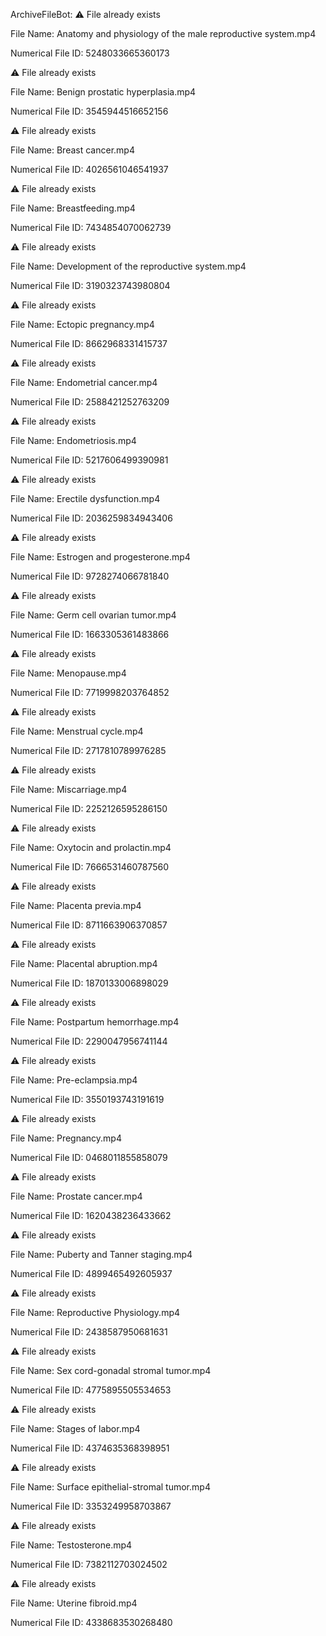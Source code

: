 ArchiveFileBot:
⚠️ File already exists

File Name: Anatomy and physiology of the male reproductive system.mp4

Numerical File ID: 5248033665360173

⚠️ File already exists

File Name: Benign prostatic hyperplasia.mp4

Numerical File ID: 3545944516652156

⚠️ File already exists

File Name: Breast cancer.mp4

Numerical File ID: 4026561046541937

⚠️ File already exists

File Name: Breastfeeding.mp4

Numerical File ID: 7434854070062739

⚠️ File already exists

File Name: Development of the reproductive system.mp4

Numerical File ID: 3190323743980804

⚠️ File already exists

File Name: Ectopic pregnancy.mp4

Numerical File ID: 8662968331415737

⚠️ File already exists

File Name: Endometrial cancer.mp4

Numerical File ID: 2588421252763209

⚠️ File already exists

File Name: Endometriosis.mp4

Numerical File ID: 5217606499390981

⚠️ File already exists

File Name: Erectile dysfunction.mp4

Numerical File ID: 2036259834943406

⚠️ File already exists

File Name: Estrogen and progesterone.mp4

Numerical File ID: 9728274066781840

⚠️ File already exists

File Name: Germ cell ovarian tumor.mp4

Numerical File ID: 1663305361483866

⚠️ File already exists

File Name: Menopause.mp4

Numerical File ID: 7719998203764852

⚠️ File already exists

File Name: Menstrual cycle.mp4

Numerical File ID: 2717810789976285

⚠️ File already exists

File Name: Miscarriage.mp4

Numerical File ID: 2252126595286150

⚠️ File already exists

File Name: Oxytocin and prolactin.mp4

Numerical File ID: 7666531460787560

⚠️ File already exists

File Name: Placenta previa.mp4

Numerical File ID: 8711663906370857

⚠️ File already exists

File Name: Placental abruption.mp4

Numerical File ID: 1870133006898029

⚠️ File already exists

File Name: Postpartum hemorrhage.mp4

Numerical File ID: 2290047956741144

⚠️ File already exists

File Name: Pre-eclampsia.mp4

Numerical File ID: 3550193743191619

⚠️ File already exists

File Name: Pregnancy.mp4

Numerical File ID: 0468011855858079

⚠️ File already exists

File Name: Prostate cancer.mp4

Numerical File ID: 1620438236433662

⚠️ File already exists

File Name: Puberty and Tanner staging.mp4

Numerical File ID: 4899465492605937

⚠️ File already exists

File Name: Reproductive Physiology.mp4

Numerical File ID: 2438587950681631

⚠️ File already exists

File Name: Sex cord-gonadal stromal tumor.mp4

Numerical File ID: 4775895505534653

⚠️ File already exists

File Name: Stages of labor.mp4

Numerical File ID: 4374635368398951

⚠️ File already exists

File Name: Surface epithelial-stromal tumor.mp4

Numerical File ID: 3353249958703867

⚠️ File already exists

File Name: Testosterone.mp4

Numerical File ID: 7382112703024502

⚠️ File already exists

File Name: Uterine fibroid.mp4

Numerical File ID: 4338683530268480